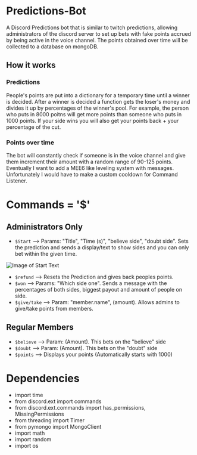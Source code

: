 # Predictions-Bot
  A Discord Predictions bot that is similar to twitch predictions, allowing administrators of the discord server to set up bets with fake points accrued by being active in the voice channel. The points obtained over time will be collected to a database on mongoDB. 

## How it works

### Predictions
  People's points are put into a dictionary for a temporary time until a winner is decided. After a winner is decided a function gets the loser's money and divides it up by percentages of the winner's pool. For example, the person who puts in 8000 poitns will get more points than someone who puts in 1000 points. If your side wins you will also get your points back + your percentage of the cut.

### Points over time
  The bot will constantly check if someone is in the voice channel and give them increment their amount with a random range of 90-125 points. Eventually I want to add a MEE6 like leveling system with messages. Unfortunately I would have to make a custom cooldown for Command Listener. 

# Commands = '$'
## Administrators Only
- `$Start` --> Params: "Title", "Time (s)", "believe side", "doubt side". Sets the prediction and sends a display/text to show sides and you can only bet within the given time.

![Image of Start Text](https://cdn.discordapp.com/attachments/744656857226018905/833857121305100288/Capture.PNG)

- `$refund` --> Resets the Prediction and gives back peoples points.
- `$won` --> Params: "Which side one". Sends a message with the percentages of both sides, biggest payout and amount of people on side.
- `$give/take` --> Param: "member.name", (amount). Allows admins to give/take points from members.  

## Regular Members
- `$believe` --> Param: (Amount). This bets on the "believe" side 
- `$doubt` --> Param: (Amount). This bets on the "doubt" side
- `$points` --> Displays your points (Automatically starts with 1000)

# Dependencies
- import time
- from discord.ext import commands
- from discord.ext.commands import has_permissions, MissingPermissions
- from threading import Timer
- from pymongo import MongoClient
- import math
- import random
- import os
